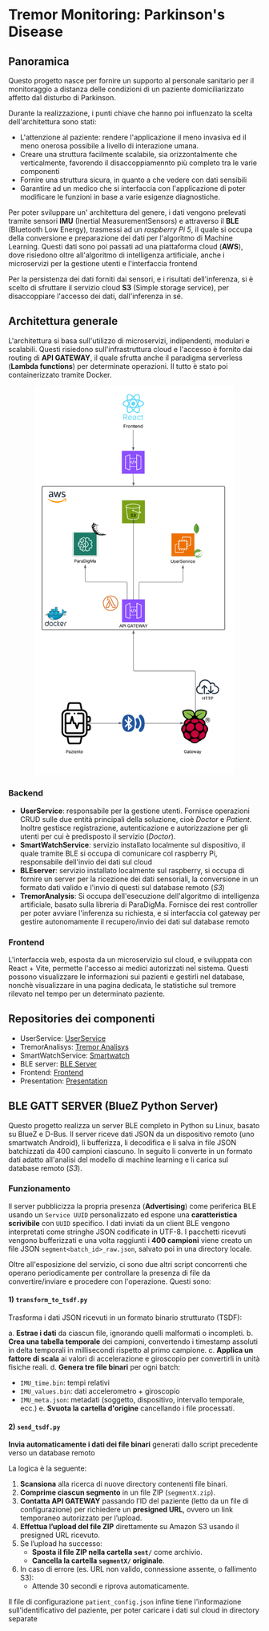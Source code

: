 # Tremor Monitoring: Parkinson's Disease

## Panoramica

Questo progetto nasce per fornire un supporto al personale sanitario per il monitoraggio a distanza delle condizioni di un paziente domiciliarizzato
affetto dal disturbo di Parkinson.

Durante la realizzazione, i punti chiave che hanno poi influenzato la scelta dell'architettura sono stati:
- L'attenzione al paziente: rendere l'applicazione il meno invasiva ed il meno onerosa possibile a livello di interazione umana.
- Creare una struttura facilmente scalabile, sia orizzontalmente che verticalmente, favorendo il disaccoppiamennto più completo tra le varie componenti
- Fornire una struttura sicura, in quanto a che vedere con dati sensibili
- Garantire ad un medico che si interfaccia con l'applicazione di poter modificare le funzioni in base a varie esigenze diagnostiche.

Per poter sviluppare un' architettura del genere, i dati vengono prelevati tramite sensori **IMU** (Inertial MeasurementSensors) e attraverso il **BLE** (Bluetooth Low Energy), trasmessi ad un *raspberry Pi 5*, il quale si occupa della conversione e preparazione dei dati per l'algoritmo di Machine Learning. Questi dati sono poi passati ad una piattaforma cloud (**AWS**), dove risiedono oltre all'algoritmo di intelligenza artificiale, anche i microservizi per la gestione utenti e l'interfaccia frontend

Per la persistenza dei dati forniti dai sensori, e i risultati dell'inferenza, si è scelto di sfruttare il servizio cloud **S3** (Simple storage service), per disaccoppiare l'accesso dei dati, dall'inferenza in sé.


## Architettura generale

L'architettura si basa sull'utilizzo di microservizi, indipendenti, modulari e scalabili. Questi risiedono sull'infrastruttura cloud e l'accesso è fornito dai routing di **API GATEWAY**, il quale sfrutta anche il paradigma serverless (**Lambda functions**) per determinate operazioni.
Il tutto è stato poi containerizzato tramite Docker.

<div align="center">
  <img src="img/FullProject.png" alt="Descrizione" width="400"/>
</div>


### Backend
- **UserService**: responsabile per la  gestione utenti. Fornisce operazioni CRUD sulle due entità principali della soluzione, cioè *Doctor* e *Patient*. Inoltre gestisce  registrazione, autenticazione e autorizzazione per gli utenti per cui è predisposto il servizio (*Doctor*).
- **SmartWatchService**: servizio installato localmente sul dispositivo, il quale tramite BLE si occupa di comunicare col raspberry Pi, responsabile dell'invio dei dati sul cloud
- **BLEserver**: servizio installato localmente sul raspberry, si occupa di fornire un server per la ricezione dei dati sensoriali, la conversione in un formato dati valido e l'invio di questi sul database remoto (*S3*)
- **TremorAnalysis**: Si occupa dell'esecuzione dell'algoritmo di intelligenza artificiale, basato sulla libreria di ParaDigMa. Fornisce dei rest controller per poter avviare l'inferenza su richiesta, e si interfaccia col gateway per gestire autonomamente il recupero/invio dei dati sul database remoto

### Frontend

L'interfaccia web, esposta da un microservizio sul cloud, e sviluppata con React + Vite, permette l'accesso ai medici autorizzati nel sistema. Questi possono visualizzare le informazioni sui pazienti e gestirli nel database, nonchè visualizzare in una pagina dedicata, le statistiche sul tremore rilevato nel tempo per un determinato paziente.

## Repositories dei componenti
- UserService: [UserService](https://github.com/UniSalento-IDALab-IoTCourse-2024-2025/wot-project-UserService-PiccinnoFesta)
- TremorAnalisys: [Tremor Analisys](https://github.com/UniSalento-IDALab-IoTCourse-2024-2025/wot-project-TremorAnalysis-PiccinnoFesta)
- SmartWatchService: [Smartwatch](https://github.com/UniSalento-IDALab-IoTCourse-2024-2025/wot-project-smartwatch-PiccinnoFesta)
- BLE server: [BLE Server](https://github.com/UniSalento-IDALab-IoTCourse-2024-2025/wot-project-BLEserver-PiccinnoFesta)
- Frontend: [Frontend](https://github.com/UniSalento-IDALab-IoTCourse-2024-2025/wot-project-Frontend-PiccinnoFesta)
- Presentation: [Presentation](https://github.com/UniSalento-IDALab-IoTCourse-2024-2025/wot-project-presentation-PiccinnoFesta)

## BLE GATT SERVER (BlueZ Python Server)

Questo progetto realizza un server BLE completo in Python su Linux, basato su BlueZ e D-Bus. Il server riceve dati JSON da un dispositivo remoto (uno smartwatch Android), li bufferizza, li decodifica e li salva in file JSON batchizzati da 400 campioni ciascuno. In seguito li converte in un formato dati adatto all'analisi del modello di machine learning e li carica sul database remoto (*S3*).

### Funzionamento

Il server pubblicizza la propria presenza (**Advertising**) come periferica BLE usando un `Service UUID` personalizzato ed espone una **caratteristica scrivibile** con `UUID` specifico.
I dati inviati da un client BLE vengono interpretati come stringhe JSON codificate in UTF-8.
I pacchetti ricevuti vengono bufferizzati e una volta raggiunti i **400 campioni** viene creato un file JSON `segment<batch_id>_raw.json`, salvato poi in una directory locale.


Oltre all'esposizione del servizio, ci sono due altri script concorrenti che operano periodicamente per controllare la presenza di file da convertire/inviare e procedere con l'operazione.
Questi sono:

#### 1) `transform_to_tsdf.py`

Trasforma i dati JSON ricevuti  in un formato binario strutturato (TSDF):

a. **Estrae i dati** da ciascun file, ignorando quelli malformati o incompleti.
b. **Crea una tabella temporale** dei campioni, convertendo i timestamp assoluti in delta temporali in millisecondi rispetto al primo campione.
c. **Applica un fattore di scala** ai valori di accelerazione e giroscopio per convertirli in unità fisiche reali.
d. **Genera tre file binari** per ogni batch:
   - `IMU_time.bin`: tempi relativi
   - `IMU_values.bin`: dati accelerometro + giroscopio
   - `IMU_meta.json`: metadati (soggetto, dispositivo, intervallo temporale, ecc.)
e. **Svuota la cartella d'origine** cancellando i file processati.




  #### 2) `send_tsdf.py`

**Invia automaticamente i dati dei file  binari** generati dallo script precedente verso un database remoto

La logica è la seguente:

1. **Scansiona** alla ricerca di nuove directory contenenti file binari.
2. **Comprime ciascun segmento** in un file ZIP (`segmentX.zip`).
3. **Contatta API GATEWAY** passando l’ID del paziente (letto da un file di configurazione) per richiedere un **presigned URL**, ovvero un link temporaneo autorizzato per l’upload.
4. **Effettua l’upload del file ZIP** direttamente su Amazon S3 usando il presigned URL ricevuto.
5. Se l’upload ha successo:
   - **Sposta il file ZIP nella cartella `sent/`** come archivio.
   - **Cancella la cartella `segmentX/` originale**.
6. In caso di errore (es. URL non valido, connessione assente, o fallimento S3):
   - Attende 30 secondi e riprova automaticamente.

Il file di configurazione `patient_config.json` infine tiene l'informazione sull'identificativo del paziente, per poter caricare i dati sul cloud in directory separate

